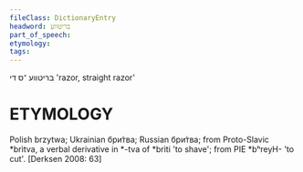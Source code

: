 ```yaml
---
fileClass: DictionaryEntry
headword: בריטווע
part_of_speech: 
etymology: 
tags: 
---
```

בריטווע
־ס
די
'razor, straight razor'

ETYMOLOGY
===========
Polish brzytwa; Ukrainian бри́тва; Russian бри́тва; from Proto-Slavic *brìtva, a verbal derivative in *-tva of *brìti 'to shave'; from PIE *bʰreyH- 'to cut'.
[Derksen 2008: 63]